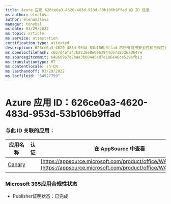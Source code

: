 ```yaml
---
title: Azure 应用 626ce0a3-4620-483d-953d-53b106b9ffad 的 ID 信息
ms.author: elmalova
author: elenamalova
manager: tonybal
ms.date: 03/29/2022
ms.topic: article
ms.service: attestation
certification_type: attested
description: 626ce0a3-4620-483d-953d-53b106b9ffad 的所有可用安全性和合规性信息。
ms.openlocfilehash: c6b7d46fa47b2230e8e6e63944c6718526a0647e
ms.sourcegitcommit: 64860967a2baa3b08445ad7e186e46ce529efb13
ms.translationtype: MT
ms.contentlocale: zh-CN
ms.lasthandoff: 03/29/2022
ms.locfileid: "64527759"
---
```

# <a name="azure-app-id-626ce0a3-4620-483d-953d-53b106b9ffad"></a>Azure 应用 ID：626ce0a3-4620-483d-953d-53b106b9ffad


### <a name="apps-associated-with-this-id"></a>与此 ID 关联的应用：
| **应用名称** | **认证** | **在 AppSource 中查看** |
|--------------|---------------|-----------------------|
| [Canary](../forward/WA200003193.md) |  | [https://appsource.microsoft.com/product/office/WA200003193](https://appsource.microsoft.com/product/office/WA200003193) |

### <a name="microsoft-365-app-compliance-status"></a>Microsoft 365应用合规性状态
- Publisher证明状态：已完成
